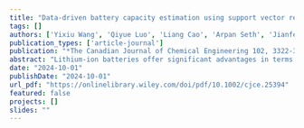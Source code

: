 ```yaml
---
title: "Data-driven battery capacity estimation using support vector regression and model bagging under fast-charging conditions"
tags: []
authors: ['Yixiu Wang', 'Qiyue Luo', 'Liang Cao', 'Arpan Seth', 'Jianfeng Liu', 'Bhushan Gopaluni', 'Yankai Cao']
publication_types: ['article-journal']
publication: "*The Canadian Journal of Chemical Engineering 102, 3322-3332*"
abstract: "Lithium-ion batteries offer significant advantages in terms of their high energy and power density and efficiency, but capacity degradation remains a major issue during their usage. Accurately estimating the remaining capacity is crucial for ensuring safe operations, leading to the development of precise capacity estimation models. Data-driven models have emerged as a promising approach for capacity estimation. However, existing models predominantly focus on constant current charging conditions, limiting their applicability in real-world scenarios where fast-charging conditions are commonly employed. The primary objective of this work is to develop a more versatile machine learning model (i.e., support vector regression [SVR]) capable of estimating battery capacity under fast-charging conditions, with broader applicability across various work conditions. Genetic algorithm and cross-validation techniques are employed to simultaneously optimize feature extraction hyperparameters and SVR hyperparameters. A model bagging method is further implemented to address prediction challenges under unknown fast-charging conditions. The effectiveness of the developed model is validated on a cycling dataset of lithium-ion batteries under different two-stage fast-charging conditions."
date: "2024-10-01"
publishDate: "2024-10-01"
url_pdf: "https://onlinelibrary.wiley.com/doi/pdf/10.1002/cjce.25394"
featured: false
projects: []
slides: ""
---
```

